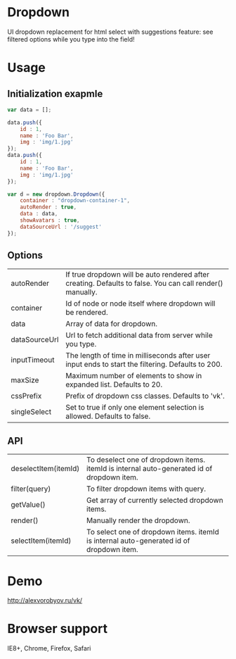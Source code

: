 # Dropdown
UI dropdown replacement for html select with suggestions feature: see filtered options while you type into the field!

# Usage
## Initialization exapmle

```javascript
var data = [];

data.push({
    id : 1,
    name : 'Foo Bar',
    img : 'img/1.jpg'
});
data.push({
    id : 1,
    name : 'Foo Bar',
    img : 'img/1.jpg'
});

var d = new dropdown.Dropdown({
    container : "dropdown-container-1",
    autoRender : true,
    data : data,
    showAvatars : true,
    dataSourceUrl : '/suggest'
});
```

## Options
<table>
    <tr>
        <td>autoRender</td><td>If true dropdown will be auto rendered after creating. Defaults to false. You can call render() manually.</td>
    </tr>
    <tr>
        <td>container</td><td>Id of node or node itself where dropdown will be rendered.</td>
    </tr>
    <tr>
        <td>data</td><td>Array of data for dropdown.</td>
    </tr>
    <tr>
        <td>dataSourceUrl</td><td>Url to fetch additional data from server while you type.</td>
    </tr>
    <tr>
        <td>inputTimeout</td><td>The length of time in milliseconds after user input ends to start the filtering. Defaults to 200.</td>
    </tr>
    <tr>
        <td>maxSize</td><td>Maximum number of elements to show in expanded list. Defaults to 20.</td>
    </tr>
    <tr>
        <td>cssPrefix</td><td>Prefix of dropdown css classes. Defaults to 'vk'.</td>
    </tr>
    <tr>
        <td>singleSelect</td><td>Set to true if only one element selection is allowed. Defaults to false.</td>
    </tr>
</table>


## API
<table>
    <tr>
        <td>deselectItem(itemId)</td><td>To deselect one of dropdown items. itemId is internal auto-generated id of dropdown item.</td>
    </tr>
    <tr>
        <td>filter(query)</td><td>To filter dropdown items with query.</td>
    </tr>
    <tr>
        <td>getValue()</td><td>Get array of currently selected dropdown items.</td>
    </tr>
    <tr>
        <td>render()</td><td>Manually render the dropdown.</td>
    </tr>
    <tr>
        <td>selectItem(itemId)</td><td>To select one of dropdown items. itemId is internal auto-generated id of dropdown item.</td>
    </tr>
</table>

# Demo

http://alexvorobyov.ru/vk/

# Browser support

IE8+, Chrome, Firefox, Safari
